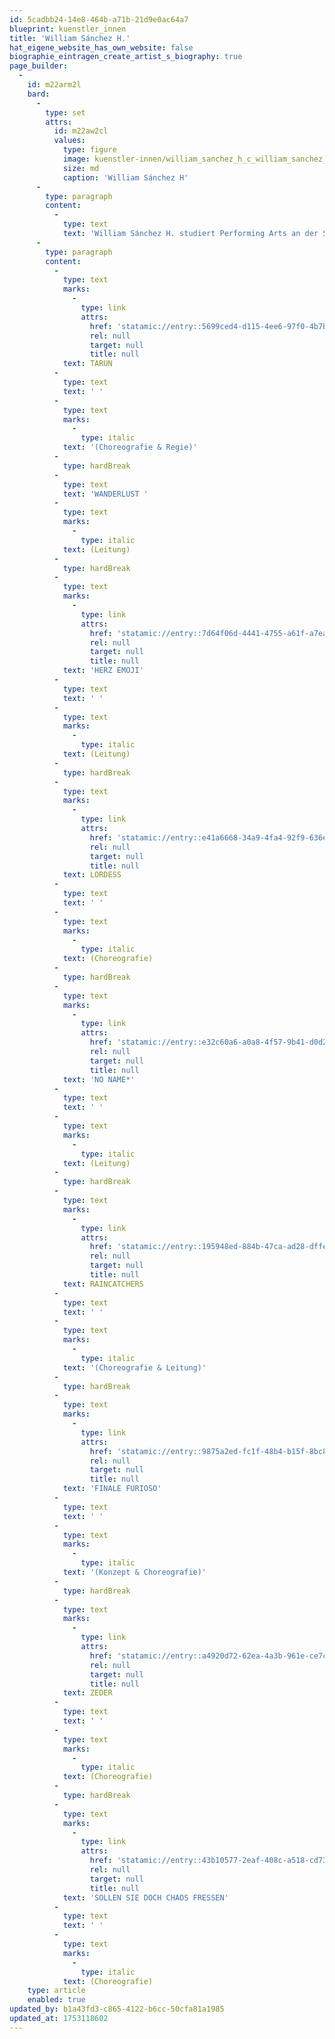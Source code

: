 ```yaml
---
id: 5cadbb24-14e8-464b-a71b-21d9e0ac64a7
blueprint: kuenstler_innen
title: 'William Sánchez H.'
hat_eigene_website_has_own_website: false
biographie_eintragen_create_artist_s_biography: true
page_builder:
  -
    id: m22arm2l
    bard:
      -
        type: set
        attrs:
          id: m22aw2cl
          values:
            type: figure
            image: kuenstler-innen/william_sanchez_h_c_william_sanchez_h.jpg
            size: md
            caption: 'William Sánchez H'
      -
        type: paragraph
        content:
          -
            type: text
            text: 'William Sánchez H. studiert Performing Arts an der Superior Academy of Arts in Bogotá. In Deutschland schließt er seinen Master in Choreografie an der Palucca Hochschule für Tanz in Dresden ab und studiert zudem Tanz und Tanztheater an der Folkwang Universität der Künste in Essen. Er sammelt Erfahrungen als Tänzer, Künstler und Performer durch die Teilnahme an zahlreichen Tanzstücken und Aufführungen in Europa und Südamerika. 2015 erhält er den vom KulturForum Europa verliehenen European Tolerance Award. Neben seiner Tätigkeit bei SZENE 2WEI ist er außerdem Art Director und Choreograf von THE GARDEN // performing arts. Er ist Mitglied des International Dance Council CID-UNESCO.'
      -
        type: paragraph
        content:
          -
            type: text
            marks:
              -
                type: link
                attrs:
                  href: 'statamic://entry::5699ced4-d115-4ee6-97f0-4b7b4a4b0da5'
                  rel: null
                  target: null
                  title: null
            text: TARUN
          -
            type: text
            text: ' '
          -
            type: text
            marks:
              -
                type: italic
            text: '(Choreografie & Regie)'
          -
            type: hardBreak
          -
            type: text
            text: 'WANDERLUST '
          -
            type: text
            marks:
              -
                type: italic
            text: (Leitung)
          -
            type: hardBreak
          -
            type: text
            marks:
              -
                type: link
                attrs:
                  href: 'statamic://entry::7d64f06d-4441-4755-a61f-a7ea44487e45'
                  rel: null
                  target: null
                  title: null
            text: 'HERZ EMOJI'
          -
            type: text
            text: ' '
          -
            type: text
            marks:
              -
                type: italic
            text: (Leitung)
          -
            type: hardBreak
          -
            type: text
            marks:
              -
                type: link
                attrs:
                  href: 'statamic://entry::e41a6668-34a9-4fa4-92f9-636e76d27b9b'
                  rel: null
                  target: null
                  title: null
            text: LORDESS
          -
            type: text
            text: ' '
          -
            type: text
            marks:
              -
                type: italic
            text: (Choreografie)
          -
            type: hardBreak
          -
            type: text
            marks:
              -
                type: link
                attrs:
                  href: 'statamic://entry::e32c60a6-a0a8-4f57-9b41-d0d23ae6d778'
                  rel: null
                  target: null
                  title: null
            text: 'NO NAME*'
          -
            type: text
            text: ' '
          -
            type: text
            marks:
              -
                type: italic
            text: (Leitung)
          -
            type: hardBreak
          -
            type: text
            marks:
              -
                type: link
                attrs:
                  href: 'statamic://entry::195948ed-884b-47ca-ad28-dffe66db90ae'
                  rel: null
                  target: null
                  title: null
            text: RAINCATCHERS
          -
            type: text
            text: ' '
          -
            type: text
            marks:
              -
                type: italic
            text: '(Choreografie & Leitung)'
          -
            type: hardBreak
          -
            type: text
            marks:
              -
                type: link
                attrs:
                  href: 'statamic://entry::9875a2ed-fc1f-48b4-b15f-8bc8317b9cf4'
                  rel: null
                  target: null
                  title: null
            text: 'FINALE FURIOSO'
          -
            type: text
            text: ' '
          -
            type: text
            marks:
              -
                type: italic
            text: '(Konzept & Choreografie)'
          -
            type: hardBreak
          -
            type: text
            marks:
              -
                type: link
                attrs:
                  href: 'statamic://entry::a4920d72-62ea-4a3b-961e-ce7c961d4a74'
                  rel: null
                  target: null
                  title: null
            text: ZEDER
          -
            type: text
            text: ' '
          -
            type: text
            marks:
              -
                type: italic
            text: (Choreografie)
          -
            type: hardBreak
          -
            type: text
            marks:
              -
                type: link
                attrs:
                  href: 'statamic://entry::43b10577-2eaf-408c-a518-cd732e6db359'
                  rel: null
                  target: null
                  title: null
            text: 'SOLLEN SIE DOCH CHAOS FRESSEN'
          -
            type: text
            text: ' '
          -
            type: text
            marks:
              -
                type: italic
            text: (Choreografie)
    type: article
    enabled: true
updated_by: b1a43fd3-c865-4122-b6cc-50cfa81a1985
updated_at: 1753118602
---
```

